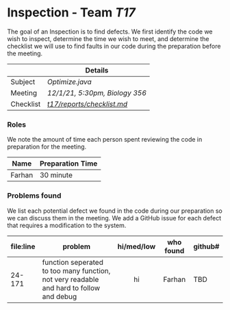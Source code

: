 # Inspection - Team *T17* 

The goal of an Inspection is to find defects.
We first identify the code we wish to inspect, determine the time we wish to meet, and determine the checklist we will use to find faults in our code during the preparation before the meeting.

|  | Details |
| ----- | ----- |
| Subject | *Optimize.java* |
| Meeting | *12/1/21, 5:30pm, Biology 356* |
| Checklist | [*t17/reports/checklist.md*](https://github.com/CSU-CS-314-Fall-2021/t17/blob/main/reports/checklist.md) |

### Roles

We note the amount of time each person spent reviewing the code in preparation for the meeting.

| Name | Preparation Time |
| ---- | ---- |
| Farhan | 30 minute  |


### Problems found

We list each potential defect we found in the code during our preparation so we can discuss them in the meeting.
We add a GitHub issue for each defect that requires a modification to the system.

| file:line | problem | hi/med/low | who found | github#  |
| --- | --- | :---: | :---: | --- |
| 24-171 | function seperated to too many function, not very readable and hard to follow and debug | hi | Farhan | TBD |
